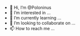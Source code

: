 - 👋 Hi, I’m @Poloninus
- 👀 I’m interested in ...
- 🌱 I’m currently learning ...
- 💞️ I’m looking to collaborate on ...
- 📫 How to reach me ...

<!---
Poloninus/Poloninus is a ✨ special ✨ repository because its `README.md` (this file) appears on your GitHub profile.
You can click the Preview link to take a look at your changes.
--->
